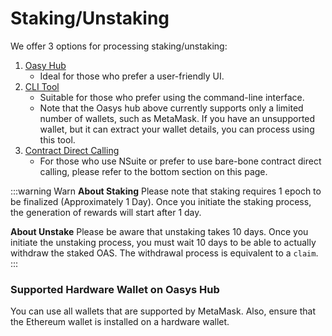 # Staking/Unstaking
We offer 3 options for processing staking/unstaking:

1. [Oasy Hub](/docs/staking/stake-oasys/1-2-stake-hub)
    - Ideal for those who prefer a user-friendly UI.
2. [CLI Tool](/docs/staking/stake-oasys/1-3-stake-cli)
    - Suitable for those who prefer using the command-line interface.
    - Note that the Oasys hub above currently supports only a limited number of wallets, such as MetaMask. If you have an unsupported wallet, but it can extract your wallet details, you can process using this tool.
3. [Contract Direct Calling](/docs/staking/stake-oasys/1-4-stake-contract)
    - For those who use NSuite or prefer to use bare-bone contract direct calling, please refer to the bottom section on this page.

:::warning Warn
**About Staking**
Please note that staking requires 1 epoch to be finalized (Approximately 1 Day). Once you initiate the staking process, the generation of rewards will start after 1 day.

**About Unstake**
Please be aware that unstaking takes 10 days. Once you initiate the unstaking process, you must wait 10 days to be able to actually withdraw the staked OAS. The withdrawal process is equivalent to a `claim`.
:::

### Supported Hardware Wallet on Oasys Hub
You can use all wallets that are supported by MetaMask. Also, ensure that the Ethereum wallet is installed on a hardware wallet.
